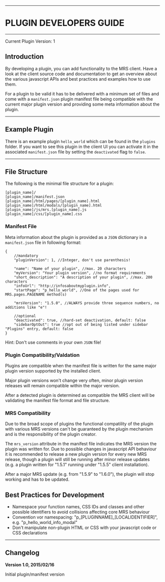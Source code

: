 ----
# PLUGIN DEVELOPERS GUIDE #

----
Current Plugin Version: 1

## Introduction ##

By developing a plugin, you can add functionality to the MRS client. Have
a look at the client source code and documentation to get an overview
about the various javascript APIs and best practices and examples how to
use them.

For a plugin to be valid it has to be delivered with a minimum set of files
and come with a ``manifest.json`` plugin manifest file being compatible with
the current major plugin version and providing some meta information about
the plugin. 

----
## Example Plugin ##

There is an example plugin ``hello_world`` which can be found in the ``plugins``
folder. If you want to see this plugin in the client UI you can activate it
in the associated ``manifest.json`` file by setting the ``deactivated`` flag to ``false``.

----
## File Structure ###

The following is the minimal file structure for a plugin:

```
[plugin_name]/
[plugin_name]/manifest.json
[plugin_name]/html/pages/[plugin_name].html
[plugin_name]/html/modals/[plugin_name].html
[plugin_name]/js/mrs.[plugin_name].js
[plugin_name]/css/[plugin_name].css
```

### Manifest File ###

Meta information about the plugin is provided as a ``JSON`` dictionary in a
``manifest.json`` file in following format:

```
{
    //mandatory
    "pluginVersion": 1, //Integer, don't use parenthesis!
    
    "name": "Name of your plugin", //max. 20 characters
    "myVersion": "Your plugin version", //no format requirements
    "short_description": "A description of your plugin", //max. 200 characters
    "infoUrl": "http://infosaboutmyplugin.info",
    "startPage": "p_hello_world", //One of the pages used for MRS.pages.PAGENAME method(s)

    "mrsVersion": "1.5.0", //ALWAYS provide three sequence numbers, no additions like "e"!

    //optional
    "deactivated": true, //hard-set deactivation, default: false
    "sidebarOptOut": true //opt out of being listed under sidebar "Plugins" entry, default: false
}
```

Hint: Don't use comments in your own ``JSON`` file!

### Plugin Compatibility/Valdation ###

Plugins are compatible when the manifest file is written for the same
major plugin version supported by the installed client.

Major plugin versions won't change very often, minor plugin version releases will
remain compatible within the major version.

After a detected plugin is determined as compatible the MRS client will be validating the
manifest file format and file structure.

### MRS Compatibility ###

Due to the broad scope of plugins the functional compatility of the plugin 
with various MRS versions can't be guaranteed by the plugin mechanism 
and is the responsibility of the plugin creator.

The ``mrs_version`` attribute in the manifest file indicates the MRS version
the plugin was written for. Due to possible changes in javascript API behaviour
it is recommended to release a new plugin version for every new MRS release,
though a plugin will still be running after minor release updates (e.g. a
plugin written for "1.5.1" running under "1.5.5" client installation).

After a major MRS update (e.g. from "1.5.9" to "1.6.0"), the plugin will stop
working and has to be updated.

## Best Practices for Development ##

- Namespace your function names, CSS IDs and classes and other possible
identifiers to avoid collisions affecting core MRS behaviour
- Convention vor namespacing: "p_[PLUGINNAME]_[LOCALIDENTIFIER]", e.g.
"p_hello_world_info_modal"
- Don't manipulate non-plugin HTML or CSS with your javascript code or CSS
declarations

----
## Changelog ##

**Version 1.0, 2015/02/16**

Initial plugin/manifest version









